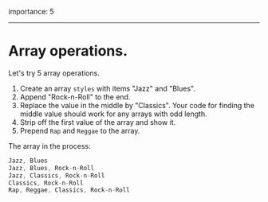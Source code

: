 importance: 5

---

# Array operations.

Let's try 5 array operations.

1. Create an array `styles` with items "Jazz" and "Blues".
2. Append "Rock-n-Roll" to the end.
3. Replace the value in the middle by "Classics". Your code for finding the middle value should work for any arrays with odd length.
4. Strip off the first value of the array and show it.
5. Prepend `Rap` and `Reggae` to the array.

The array in the process:

```js no-beautify
Jazz, Blues
Jazz, Blues, Rock-n-Roll
Jazz, Classics, Rock-n-Roll
Classics, Rock-n-Roll
Rap, Reggae, Classics, Rock-n-Roll
```
